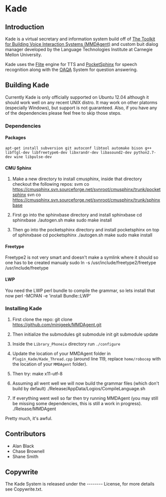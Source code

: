 # Kade

## Introduction

Kade is a virtual secretary and information system build off of [The Toolkit for Building Voice Interaction Systems (MMDAgent)](http://www.mmdagent.jp/) and custom buit dialog manager developed by the Language Technologies Institute at Carnegie Mellon University.

Kade uses the [Flite](http://www.speech.cs.cmu.edu/flite/) engine for TTS and [PocketSphinx](http://cmusphinx.sourceforge.net/) for speech recognition along with the [OAQA](https://mu.lti.cs.cmu.edu/trac/oaqa2.0/) System for question answering.

## Building Kade

Currently Kade is only officially supported on Ubuntu 12.04 although it should work well on any recent UNIX distro. It may work on other platorms (especially Windows), but support is not guaranteed. Also, if you have any of the dependencies please feel free to skip those steps.

### Dependencies

#### Packages
    apt-get install subversion git autoconf libtool automake bison g++ libftgl-dev libfreetype6-dev libxrandr-dev libasound2-dev python2.7-dev wine libpulse-dev

#### CMU Sphinx
1. Make a new directory to install cmusphinx, inside that directory checkout the following repos:
        svm co https://cmusphinx.svn.sourceforge.net/svnroot/cmusphinx/trunk/pocketsphinx
        svn co https://cmusphinx.svn.sourceforge.net/svnroot/cmusphinx/trunk/sphinxbase

2. First go into the sphinxbase directory and install sphinxbase
        cd sphinxbase
        ./autogen.sh
        make
        sudo make install

3. Then go into the pocketsphinx directory and install pocketsphinx on top of sphinxbase
        cd pocketsphinx
        ./autogen.sh
        make
        sudo make install

#### Freetype
Freetype2 is not very smart and doesn't make a symlink where it should so one has to be created manualy
        sudo ln -s /usr/include/freetype2/freetype /usr/include/freetype

#### LWP
You need the LWP perl bundle to compile the grammar, so lets install that now
        perl -MCPAN -e 'install Bundle::LWP'

### Installing Kade

1.  First clone the repo:
        git clone https://github.com/minigeek/MMDAgent.git

2.  Then initialize the submodules
        git submodule init
        git submodule update

3. Inside the `Library_Phoneix` directory run `./configure`

4. Update the location of your MMDAgent folder in `Plugin_Kade/Kade_Thread.cpp` (around line 119, replace `home/robocep` with the location of your `MMDAgent` folder).

5.  Then try:
        make x11-utf-8

6.  Assuming all went well we will now build the grammar files (which don't build by default)
        ./Release/AppData/Logios/CompileLanguage.sh

7.  If everything went well so far then try running MMDAgent (you may still be missing some dependencies, this is still a work in progress).
        ./Release/MMDAgent

Pretty much, it's awful.

## Contributors

 - Alan Black
 - Chase Brownell
 - Shane Smith

## Copywrite

The Kade System is released under the -------- License, for more details see Copywrite.txt.
